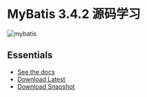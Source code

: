 MyBatis 3.4.2 源码学习
=====================================

![mybatis](http://mybatis.github.io/images/mybatis-logo.png)

Essentials
----------

* [See the docs](http://mybatis.github.io/mybatis-3)
* [Download Latest](https://github.com/mybatis/mybatis-3/releases)
* [Download Snapshot](https://oss.sonatype.org/content/repositories/snapshots/org/mybatis/mybatis/)
